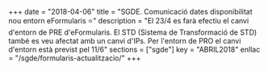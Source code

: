 +++
date        = "2018-04-06"
title       = "SGDE. Comunicació dates disponibilitat nou entorn eFormularis :star:"
description = "El 23/4 es farà efectiu el canvi d'entorn de PRE d'eFormularis. El STD (Sistema de Transformació de STD) també es veu afectat amb un canvi d'IPs. Per l'entorn de PRO el canvi d'entorn està previst pel 11/6"
sections    = ["sgde"]
key         = "ABRIL2018"
enllac      = "/sgde/formularis-actualitzacio/"
+++
